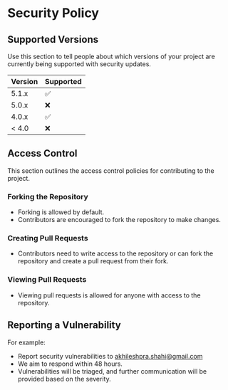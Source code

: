 # Security Policy

## Supported Versions

Use this section to tell people about which versions of your project are
currently being supported with security updates.

| Version | Supported          |
| ------- | ------------------ |
| 5.1.x   | :white_check_mark: |
| 5.0.x   | :x:                |
| 4.0.x   | :white_check_mark: |
| < 4.0   | :x:                |

## Access Control

This section outlines the access control policies for contributing to the project.

### Forking the Repository

- Forking is allowed by default.
- Contributors are encouraged to fork the repository to make changes.

### Creating Pull Requests

- Contributors need to write access to the repository or can fork the repository and create a pull request from their fork.

### Viewing Pull Requests

- Viewing pull requests is allowed for anyone with access to the repository.

## Reporting a Vulnerability
For example:
- Report security vulnerabilities to akhileshpra.shahi@gmail.com
- We aim to respond within 48 hours.
- Vulnerabilities will be triaged, and further communication will be provided based on the severity.

